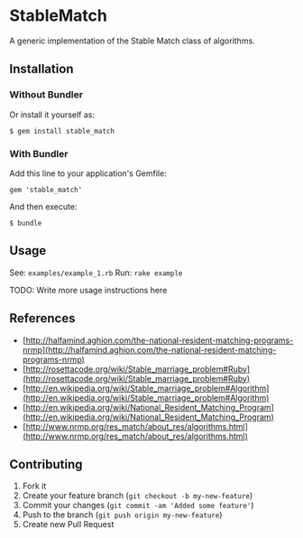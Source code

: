 # StableMatch

A generic implementation of the Stable Match class of algorithms.

## Installation

### Without Bundler

Or install it yourself as:

    $ gem install stable_match

### With Bundler

Add this line to your application's Gemfile:

    gem 'stable_match'

And then execute:

    $ bundle

## Usage

See: `examples/example_1.rb`
Run: `rake example`

TODO: Write more usage instructions here

## References

* [http://halfamind.aghion.com/the-national-resident-matching-programs-nrmp](http://halfamind.aghion.com/the-national-resident-matching-programs-nrmp)
* [http://rosettacode.org/wiki/Stable_marriage_problem#Ruby](http://rosettacode.org/wiki/Stable_marriage_problem#Ruby)
* [http://en.wikipedia.org/wiki/Stable_marriage_problem#Algorithm](http://en.wikipedia.org/wiki/Stable_marriage_problem#Algorithm)
* [http://en.wikipedia.org/wiki/National_Resident_Matching_Program](http://en.wikipedia.org/wiki/National_Resident_Matching_Program)
* [http://www.nrmp.org/res_match/about_res/algorithms.html](http://www.nrmp.org/res_match/about_res/algorithms.html)

## Contributing

1. Fork it
2. Create your feature branch (`git checkout -b my-new-feature`)
3. Commit your changes (`git commit -am 'Added some feature'`)
4. Push to the branch (`git push origin my-new-feature`)
5. Create new Pull Request
